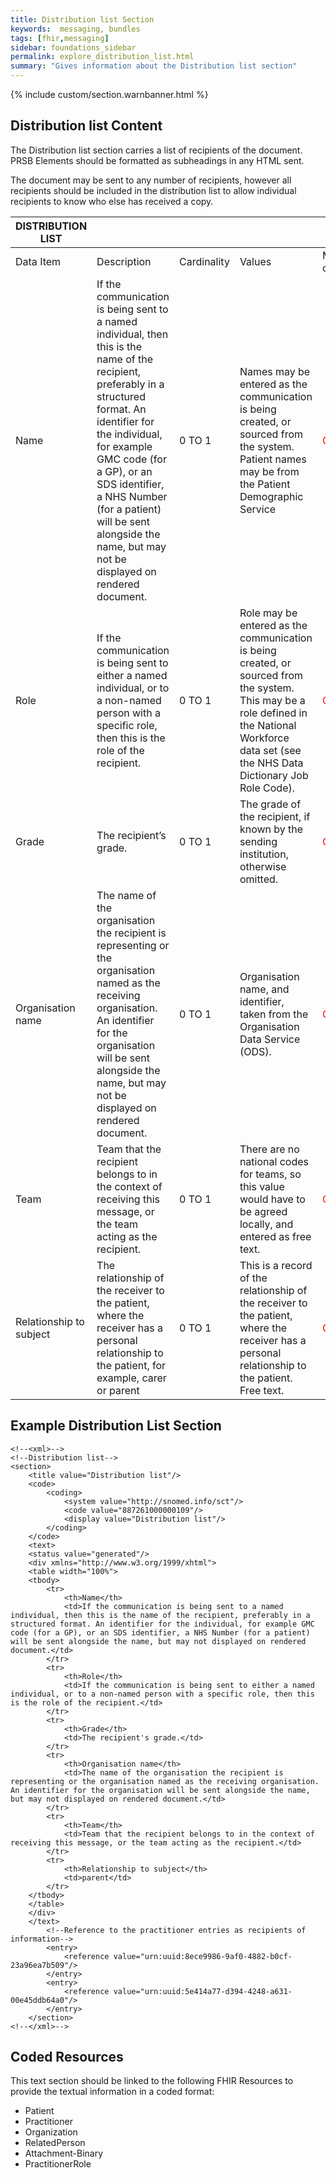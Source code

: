 ```yaml
---
title: Distribution list Section
keywords:  messaging, bundles
tags: [fhir,messaging]
sidebar: foundations_sidebar
permalink: explore_distribution_list.html
summary: "Gives information about the Distribution list section"
---
```


{% include custom/section.warnbanner.html %}

## Distribution list  Content ##
The Distribution list section carries a list of recipients of the document. PRSB Elements should be formatted as subheadings in any HTML sent.

The document may be sent to any number of recipients, however all recipients should be included in the distribution list to allow individual recipients to know who else has received a copy.

| DISTRIBUTION   LIST     |                                                                                                                                                                                                                                                                                                                                                   |             |                                                                                                                                                                                                         |                                  |                          |
|-------------------------|---------------------------------------------------------------------------------------------------------------------------------------------------------------------------------------------------------------------------------------------------------------------------------------------------------------------------------------------------|-------------|---------------------------------------------------------------------------------------------------------------------------------------------------------------------------------------------------------|----------------------------------|--------------------------|
| Data   Item             | Description                                                                                                                                                                                                                                                                                                                                       | Cardinality | Values                                                                                                                                                                                                  | Mandatory/required/     optional | FHIR Target              |
| Name                    | If   the communication is being sent to a named individual, then this is the name   of the recipient, preferably in a structured format. An identifier for the   individual, for example GMC code (for a GP), or an SDS identifier, a NHS   Number (for a patient) will be sent alongside the name, but may not be displayed   on rendered document. | 0   TO 1    | Names   may be entered as the communication is being created, or sourced from the   system. Patient names may be from the Patient Demographic Service                                                   | <font color="red">Optional</font>                         | Practitioner.name        |
| Role                    | If   the communication is being sent to either a named individual, or to a   non-named person with a specific role, then this is the role of the   recipient.                                                                                                                                                                                     | 0   TO 1    | Role   may be entered as the communication is being created, or sourced from the   system. This may be a role defined in the National Workforce data set (see   the NHS Data Dictionary Job Role Code). | <font color="red">Optional</font>                         | PractitionerRole.code    |
| Grade                   | The   recipient’s grade.                                                                                                                                                                                                                                                                                                                          | 0   TO 1    | The   grade of the recipient, if known by the sending institution, otherwise   omitted.                                                                                                                 | <font color="red">Optional</font>                         | Composition.section.text |
| Organisation name       | The   name of the organisation the recipient is representing or the organisation   named as the receiving organisation.          An identifier for the organisation will be sent alongside the name, but may   not be displayed on rendered document.                                                                                                | 0   TO 1    | Organisation   name, and identifier, taken from the Organisation Data Service (ODS).                                                                                                                    | <font color="red">Optional</font>                         | Organization.name        |
| Team                    | Team   that the recipient belongs to in the context of receiving this message, or   the team acting as the recipient.                                                                                                                                                                                                                             | 0   TO 1    | There   are no national codes for teams, so this value would have to be agreed   locally, and entered as free text.                                                                                     | <font color="red">Optional</font>                         | Composition.section.text |
| Relationship to subject | The   relationship of the receiver to the patient, where the receiver has a   personal relationship to the patient, for example, carer or parent                                                                                                                                                                                                  | 0   TO 1    | This   is a  record of the relationship of the receiver to the patient, where the   receiver has a personal relationship to the patient. Free text.                                                        | <font color="red">Optional</font>                         | Composition.section.text |

## Example Distribution List Section ##

```
<!--<xml>-->
<!--Distribution list-->
<section>
	<title value="Distribution list"/>
	<code>
		<coding>
			<system value="http://snomed.info/sct"/>
			<code value="887261000000109"/>
			<display value="Distribution list"/>
		</coding>
	</code>
	<text>
	<status value="generated"/>
	<div xmlns="http://www.w3.org/1999/xhtml">
	<table width="100%">
	<tbody>
		<tr>
			<th>Name</th>
			<td>If the communication is being sent to a named individual, then this is the name of the recipient, preferably in a structured format. An identifier for the individual, for example GMC code (for a GP), or an SDS identifier, a NHS Number (for a patient) will be sent alongside the name, but may not displayed on rendered document.</td>
		</tr>
		<tr>
			<th>Role</th>
			<td>If the communication is being sent to either a named individual, or to a non-named person with a specific role, then this is the role of the recipient.</td>			
		</tr>
		<tr>
			<th>Grade</th>
			<td>The recipient's grade.</td>
		</tr>
		<tr>
			<th>Organisation name</th>
			<td>The name of the organisation the recipient is representing or the organisation named as the receiving organisation. An identifier for the organisation will be sent alongside the name, but may not displayed on rendered document.</td>
		</tr>
		<tr>
			<th>Team</th>
			<td>Team that the recipient belongs to in the context of receiving this message, or the team acting as the recipient.</td>
		</tr>
		<tr>
			<th>Relationship to subject</th>
			<td>parent</td>
		</tr>
	</tbody>
	</table>
	</div>
	</text>
		<!--Reference to the practitioner entries as recipients of information-->
		<entry>
			<reference value="urn:uuid:8ece9986-9af0-4882-b0cf-23a96ea7b509"/>
		</entry>
		<entry>
			<reference value="urn:uuid:5e414a77-d394-4248-a631-00e45ddb64a0"/>
		</entry>
	</section>
<!--</xml>-->
```
		
## Coded Resources ##

This text section should be linked to the following FHIR Resources to provide the textual information in a coded format:

- Patient
- Practitioner
- Organization
- RelatedPerson
- Attachment-Binary
- PractitionerRole

